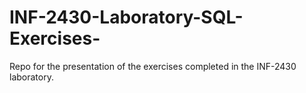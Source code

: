 # INF-2430-Laboratory-SQL-Exercises-
Repo for the presentation of the exercises completed in the INF-2430 laboratory.
